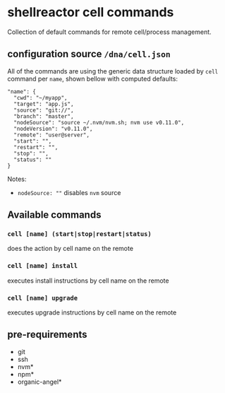 # shellreactor cell commands

Collection of default commands for remote cell/process management.

## configuration source `/dna/cell.json`

All of the commands are using the generic data structure loaded by `cell` command per `name`, shown bellow with computed defaults:

    "name": {
      "cwd": "~/myapp",
      "target": "app.js",
      "source": "git://",
      "branch": "master",
      "nodeSource": "source ~/.nvm/nvm.sh; nvm use v0.11.0",
      "nodeVersion": "v0.11.0",
      "remote": "user@server",
      "start": "",
      "restart": "",
      "stop": "",
      "status": ""
    }

Notes:

* `nodeSource: ""` disables `nvm` source

## Available commands

### `cell [name] (start|stop|restart|status)`

does the action by cell name on the remote

### `cell [name] install`

executes install instructions by cell name on the remote

### `cell [name] upgrade`

executes upgrade instructions by cell name on the remote

## pre-requirements

* git
* ssh
* nvm*
* npm*
* organic-angel*